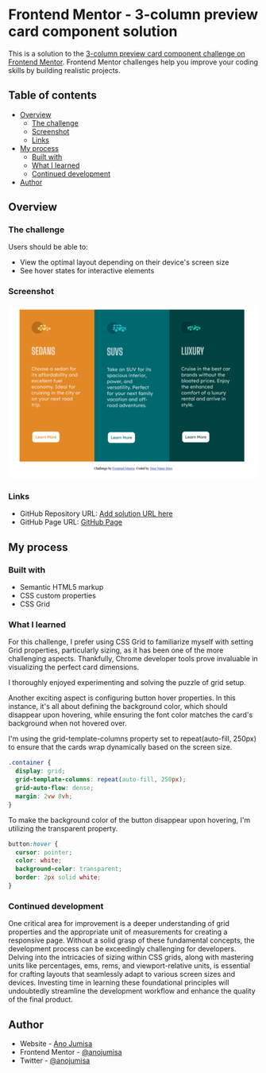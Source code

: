 # Frontend Mentor - 3-column preview card component solution

This is a solution to the [3-column preview card component challenge on Frontend Mentor](https://www.frontendmentor.io/challenges/3column-preview-card-component-pH92eAR2-). Frontend Mentor challenges help you improve your coding skills by building realistic projects.

## Table of contents

- [Overview](#overview)
  - [The challenge](#the-challenge)
  - [Screenshot](#screenshot)
  - [Links](#links)
- [My process](#my-process)
  - [Built with](#built-with)
  - [What I learned](#what-i-learned)
  - [Continued development](#continued-development)
- [Author](#author)

## Overview

### The challenge

Users should be able to:

- View the optimal layout depending on their device's screen size
- See hover states for interactive elements

### Screenshot

![Result Preview](images/Result-preview%20Frontend%20Mentor%203-column%20preview%20card%20component.png)

### Links

- GitHub Repository URL: [Add solution URL here](https://your-solution-url.com)
- GitHub Page URL: [GitHub Page](https://your-live-site-url.com)

## My process

### Built with

- Semantic HTML5 markup
- CSS custom properties
- CSS Grid

### What I learned

For this challenge, I prefer using CSS Grid to familiarize myself with setting Grid properties, particularly sizing, as it has been one of the more challenging aspects. Thankfully, Chrome developer tools prove invaluable in visualizing the perfect card dimensions.

I thoroughly enjoyed experimenting and solving the puzzle of grid setup.

Another exciting aspect is configuring button hover properties. In this instance, it's all about defining the background color, which should disappear upon hovering, while ensuring the font color matches the card's background when not hovered over.

I'm using the grid-template-columns property set to repeat(auto-fill, 250px) to ensure that the cards wrap dynamically based on the screen size.

```css
.container {
  display: grid;
  grid-template-columns: repeat(auto-fill, 250px);
  grid-auto-flow: dense;
  margin: 2vw 8vh;
}
```

To make the background color of the button disappear upon hovering, I'm utilizing the transparent property.

```css
button:hover {
  cursor: pointer;
  color: white;
  background-color: transparent;
  border: 2px solid white;
}
```

### Continued development

One critical area for improvement is a deeper understanding of grid properties and the appropriate unit of measurements for creating a responsive page. Without a solid grasp of these fundamental concepts, the development process can be exceedingly challenging for developers. Delving into the intricacies of sizing within CSS grids, along with mastering units like percentages, ems, rems, and viewport-relative units, is essential for crafting layouts that seamlessly adapt to various screen sizes and devices. Investing time in learning these foundational principles will undoubtedly streamline the development workflow and enhance the quality of the final product.

## Author

- Website - [Ano Jumisa](https://www.anojumisa.com)
- Frontend Mentor - [@anojumisa](https://www.frontendmentor.io/profile/anojumisa)
- Twitter - [@anojumisa](https://www.twitter.com/anojumisa)
